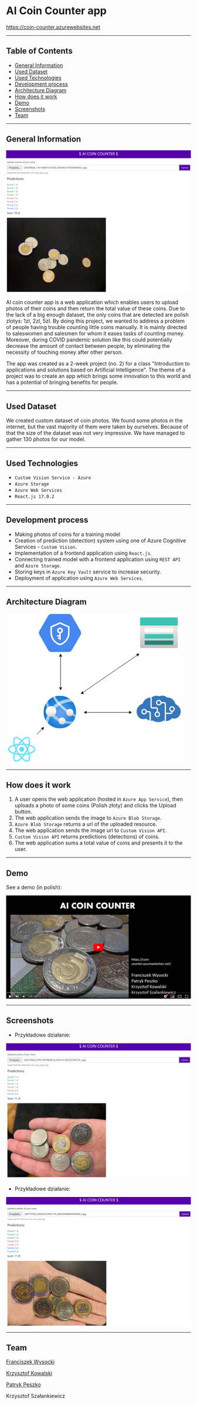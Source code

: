 # AI Coin Counter app

<a href="https://coin-counter.azurewebsites.net" target="_blank">https://coin-counter.azurewebsites.net</a>

---

## Table of Contents

- [General Information](#general-information)
- [Used Dataset](#used-dataset)
- [Used Technologies](#used-technologies)
- [Development process](#development-process)
- [Architecture Diagram](#architecture-diagram)
- [How does it work](#how-does-it-work)
- [Demo](#demo)
- [Screenshots](#screenshots)
- [Team](#team)

---

## General Information

![Screen1](img/Screen1.png)

AI coin counter app is a web application which enables users to upload photos of their coins and then return  the total value of these coins. Due to the lack of a big enough dataset, the only coins that are detected are polish zlotys: 1zl, 2zl, 5zl. By doing this project, we wanted to address a problem of people having trouble counting little coins manually. It is mainly directed to saleswomen and salesmen for whom it eases tasks of counting money. Moreover, during COVID pandemic solution like this could potentially decrease the amount of contact between people, by eliminating the necessity of touching money after other person.

The app was created as a 2-week project (no. 2) for a class "Introduction to applications and solutions based on Artificial Intelligence". The theme of a project was to create an app which brings some innovation to this world and has a potential of bringing benefits for people.

---

## Used Dataset

We created custom dataset of coin photos. We found some photos in the internet, but the vast majority of them were taken by ourselves. Because of that the size of the dataset was not very impressive. We have managed to gather 130 photos for our model.

---

## Used Technologies

- `Custom Vision Service - Azure`
- `Azure Storage`
- `Azure Web Services`
- `React.js 17.0.2`

---

## Development process

- Making photos of coins for a training model
- Creation of prediction (detection) system using one of Azure Cognitive Services - `Custom Vision`.
- Implementation of a frontend application using `React.js`.
- Connecting trained model with a frontend application using `REST API` and `Azure Storage`.
- Storing keys in `Azure Key Vault` service to increase security.
- Deployment of application using `Azure Web Services`.

---

## Architecture Diagram

![Architecture](img/Diagram.png)

---

## How does it work

1. A user opens the web application (hosted in `Azure App Service`), then uploads a photo of some coins (Polish złoty) and
   clicks the Upload button.
2. The web application sends the image to `Azure Blob Storage`.
3. `Azure Blob Storage` returns a url of the uploaded resource.
4. The web application sends the image url to `Custom Vision API`.
5. `Custom Vision API` returns predictions (detections) of coins.
6. The web application sums a total value of coins and presents it to the user.

---

## Demo

See a demo (in polish):

[![Demo](img/Demo.png)](https://youtu.be/AXQhopmFx_0)

---

## Screenshots

- Przykładowe działanie:

![Screen2](img/Screen2.png)

- Przykładowe działanie:

![Screen3](img/Screen3.png)

---

## Team

[Franciszek Wysocki](https://github.com/wysockif)

[Krzysztof Kowalski](https://github.com/KKofta)

[Patryk Peszko](https://github.com/Peszko-Patryk)

Krzysztof Szałankiewicz
